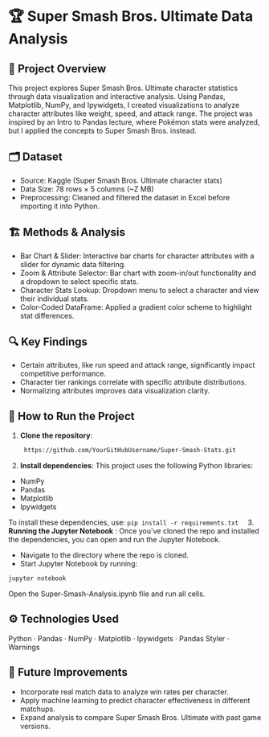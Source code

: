 # 🏆 Super Smash Bros. Ultimate Data Analysis

## 📌 Project Overview
This project explores Super Smash Bros. Ultimate character statistics through data visualization and interactive analysis. Using Pandas, Matplotlib, NumPy, and Ipywidgets, I created visualizations to analyze character attributes like weight, speed, and attack range. The project was inspired by an Intro to Pandas lecture, where Pokémon stats were analyzed, but I applied the concepts to Super Smash Bros. instead.

## 🗂️ Dataset
- Source: Kaggle (Super Smash Bros. Ultimate character stats)
- Data Size: 78 rows × 5 columns (~Z MB)
- Preprocessing: Cleaned and filtered the dataset in Excel before importing it into Python.

## 🏗️ Methods & Analysis
- Bar Chart & Slider: Interactive bar charts for character attributes with a slider for dynamic data filtering.
- Zoom & Attribute Selector: Bar chart with zoom-in/out functionality and a dropdown to select specific stats.
- Character Stats Lookup: Dropdown menu to select a character and view their individual stats.
- Color-Coded DataFrame: Applied a gradient color scheme to highlight stat differences.
  
## 🔍 Key Findings
- Certain attributes, like run speed and attack range, significantly impact competitive performance.
- Character tier rankings correlate with specific attribute distributions.
- Normalizing attributes improves data visualization clarity.
  
## 🚀 How to Run the Project

1. **Clone the repository**:  
   ```sh
    https://github.com/YourGitHubUsername/Super-Smash-Stats.git
   
2. **Install dependencies**:
This project uses the following Python libraries:
- NumPy
- Pandas
- Matplotlib
- Ipywidgets
  
To install these dependencies, use:
```pip install -r requirements.txt  ```
3. **Running the Jupyter Notebook** :
Once you've cloned the repo and installed the dependencies, you can open and run the Jupyter Notebook.
- Navigate to the directory where the repo is cloned.
- Start Jupyter Notebook by running:
 ```sh
jupyter notebook
 ```
Open the Super-Smash-Analysis.ipynb file and run all cells.

## ⚙️ Technologies Used
Python · Pandas · NumPy · Matplotlib · Ipywidgets · Pandas Styler · Warnings

## 📌 Future Improvements
- Incorporate real match data to analyze win rates per character.
- Apply machine learning to predict character effectiveness in different matchups.
- Expand analysis to compare Super Smash Bros. Ultimate with past game versions.
